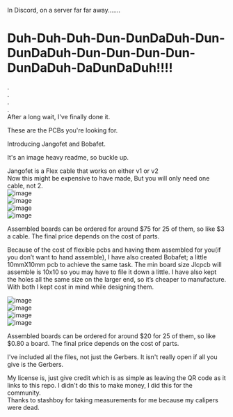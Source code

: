 In Discord, on a server far far away.......  

# Duh-Duh-Duh-Dun-DunDaDuh-Dun-DunDaDuh-Dun-Dun-Dun-Dun-DunDaDuh-DaDunDaDuh!!!!  
.  
.  
.  
.  
After a long wait, I've finally done it.  

These are the PCBs you're looking for.   

Introducing Jangofet and Bobafet. 

It's an image heavy readme, so buckle up.  

Jangofet is a Flex cable that works on either v1 or v2  
Now this might be expensive to have made, But you will only need one cable, not 2.  
![image](https://github.com/user-attachments/assets/749e488b-0f25-4feb-9ee1-d746e3be66e3)  
![image](https://github.com/user-attachments/assets/8c765d55-7361-4e26-901a-a11e5adaf2b1)  
![image](https://github.com/user-attachments/assets/9547166d-2dff-4b57-bbdf-497bf745d76b)  
![image](https://github.com/user-attachments/assets/39db9935-7c8e-4744-a7e7-3b4b312ffc1c)  

Assembled boards can be ordered for around $75 for 25 of them, so like $3 a cable. The final price depends on the cost of parts. 

Because of the cost of flexible pcbs and having them assembled for you(if you don’t want to hand assemble), I have also created Bobafet; a little 10mmX10mm pcb to achieve the same task. The min board size Jlcpcb will assemble is 10x10 so you may have to file it down a little. I have also kept the holes all the same size on the larger end, so it’s cheaper to manufacture. With both I kept cost in mind while designing them.  

![image](https://github.com/user-attachments/assets/528bd3b9-ca7f-4ae8-a64d-00e081cdc763)  
![image](https://github.com/user-attachments/assets/6a0cf1b9-d101-49c1-bcaf-0e3757d7cf66)  
![image](https://github.com/user-attachments/assets/d40e1d84-9358-4873-bc6a-a1f10c17268d)  
![image](https://github.com/user-attachments/assets/4bf398fa-315a-47c9-a61e-8dc0724474e7)  

Assembled boards can be ordered for around $20 for 25 of them, so like $0.80 a board. The final price depends on the cost of parts. 


I've included all the files, not just the Gerbers. It isn't really open if all you give is the Gerbers.  



My license is, just give credit which is as simple as leaving the QR code as it links to this repo. I didn't do this to make money, I did this for the community.  
Thanks to stashboy for taking measurements for me because my calipers were dead.
